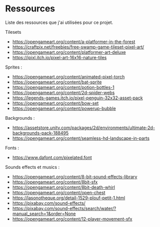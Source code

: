 
# Ressources 

Liste des ressources que j'ai utilisées pour ce projet.

Tilesets
- https://opengameart.org/content/a-platformer-in-the-forest
- https://craftpix.net/freebies/free-swamp-game-tileset-pixel-art/
- https://opengameart.org/content/platformer-art-deluxe
- https://ipixl.itch.io/pixel-art-16x16-nature-tiles

Sprites :  
- https://opengameart.org/content/animated-pixel-torch
- https://opengameart.org/content/bat-sprite
- https://opengameart.org/content/potion-bottles-1
- https://opengameart.org/content/2d-spider-webs
- https://legends-games.itch.io/pixel-penguin-32x32-asset-pack
- https://opengameart.org/content/bow-set
- https://opengameart.org/content/powerup-bubble

Backgrounds :  
- https://assetstore.unity.com/packages/2d/environments/ultimate-2d-backgrounds-pack-188495
- https://opengameart.org/content/seamless-hd-landscape-in-parts

Fonts :
- https://www.dafont.com/pixelated.font

Sounds  effects et musics :
- https://opengameart.org/content/8-bit-sound-effects-library
- https://opengameart.org/content/8bit-sfx
- https://opengameart.org/content/8bit-death-whirl
- https://opengameart.org/content/open-chest
- https://lasonotheque.org/detail-1529-plouf-petit-1.html
- https://pixabay.com/sound-effects/
- https://pixabay.com/sound-effects/search/water/?manual_search=1&order=None
- https://opengameart.org/content/12-player-movement-sfx